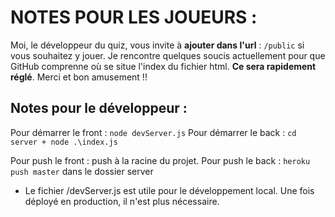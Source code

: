 # NOTES POUR LES JOUEURS :

Moi, le développeur du quiz, vous invite à **ajouter dans l'url** : `/public` si vous souhaitez y jouer.
Je rencontre quelques soucis actuellement pour que GitHub comprenne où se situe l'index du fichier html.
**Ce sera rapidement réglé**. Merci et bon amusement !!

## Notes pour le développeur :

Pour démarrer le front : `node devServer.js`
Pour démarrer le back : `cd server + node .\index.js`

Pour push le front : push à la racine du projet.
Pour push le back : `heroku push master` dans le dossier server

- Le fichier /devServer.js est utile pour le développement local. Une fois déployé en production, il n'est plus nécessaire.
